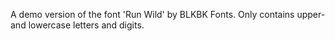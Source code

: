 A demo version of the font 'Run Wild' by BLKBK Fonts. Only contains upper- and lowercase letters and digits.
